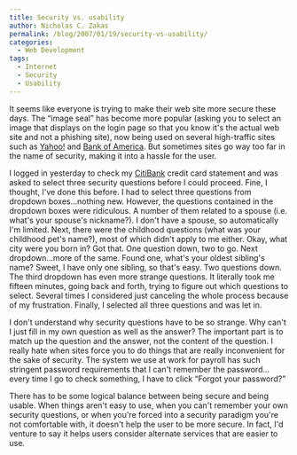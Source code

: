 ```yaml
---
title: Security vs. usability
author: Nicholas C. Zakas
permalink: /blog/2007/01/19/security-vs-usability/
categories:
  - Web Development
tags:
  - Internet
  - Security
  - Usability
---
```

It seems like everyone is trying to make their web site more secure these days. The &#8220;image seal&#8221; has become more popular (asking you to select an image that displays on the login page so that you know it's the actual web site and not a phishing site), now being used on several high-traffic sites such as <a title="Yahoo!" rel="external" href="http://www.yahoo.com/">Yahoo!</a> and <a title="Bank of America" rel="external" href="http://www.bankofamerica.com/">Bank of America</a>. But sometimes sites go way too far in the name of security, making it into a hassle for the user.

I logged in yesterday to check my <a title="CitiBank" rel="external" href="http://www.citibank.com">CitiBank</a> credit card statement and was asked to select three security questions before I could proceed. Fine, I thought, I've done this before. I had to select three questions from dropdown boxes&#8230;nothing new. However, the questions contained in the dropdown boxes were ridiculous. A number of them related to a spouse (i.e. what's your spouse's nickname?). I don't have a spouse, so automatically I'm limited. Next, there were the childhood questions (what was your childhood pet's name?), most of which didn't apply to me either. Okay, what city were you born in? Got that. One question down, two to go. Next dropdown&#8230;more of the same. Found one, what's your oldest sibling's name? Sweet, I have only one sibling, so that's easy. Two questions down. The third dropdown has even more strange questions. It literally took me fifteen minutes, going back and forth, trying to figure out which questions to select. Several times I considered just canceling the whole process because of my frustration. Finally, I selected all three questions and was let in.

I don't understand why security questions have to be so strange. Why can't I just fill in my own question as well as the answer? The important part is to match up the question and the answer, not the content of the question. I really hate when sites force you to do things that are really inconvenient for the sake of security. The system we use at work for payroll has such stringent password requirements that I can't remember the password&#8230;every time I go to check something, I have to click &#8220;Forgot your password?&#8221;

There has to be some logical balance between being secure and being usable. When things aren't easy to use, when you can't remember your own security questions, or when you're forced into a security paradigm you're not comfortable with, it doesn't help the user to be more secure. In fact, I'd venture to say it helps users consider alternate services that are easier to use.
